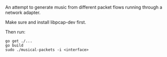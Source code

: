 
An attempt to generate music from different packet flows running through a network adapter. 

Make sure and install libpcap-dev first.

Then run: 

```
go get ./...
go build
sudo ./musical-packets -i <interface>
```